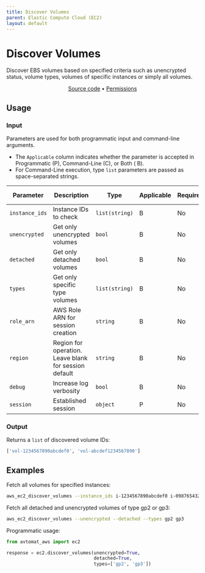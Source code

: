 ```yaml
---
title: Discover Volumes
parent: Elastic Compute Cloud (EC2)
layout: default
---
```


# Discover Volumes

Discover EBS volumes based on specified criteria such as unencrypted status, volume types,
volumes of specific instances or simply all volumes.

<p align="center">
   <a href="/avtomat_aws/ec2/discover_volumes.py">Source code</a> •
   <a href="/permissions/ec2/discover_volumes">Permissions</a>
</p>

## Usage

### Input

Parameters are used for both programmatic input and command-line arguments.<br/>

- The `Applicable` column indicates whether the parameter is accepted in Programmatic (P), Command-Line (C), or Both (
  B).<br/>
- For Command-Line execution, type `list` parameters are passed as space-separated strings.

| Parameter      | Description                                           | Type           | Applicable | Required | Default Value   |
|----------------|-------------------------------------------------------|----------------|------------|----------|-----------------|
| `instance_ids` | Instance IDs to check                                 | `list(string)` | B          | No       | All Instances   |
| `unencrypted`  | Get only unencrypted volumes                          | `bool`         | B          | No       | False           |
| `detached`     | Get only detached volumes                             | `bool`         | B          | No       | False           |
| `types`        | Get only specific type volumes                        | `list(string)` | B          | No       | None            |
| `role_arn`     | AWS Role ARN for session creation                     | `string`       | B          | No       | None            |
| `region`       | Region for operation. Leave blank for session default | `string`       | B          | No       | Session Default |
| `debug`        | Increase log verbosity                                | `bool`         | B          | No       | False           |
| `session`      | Established session                                   | `object`       | P          | No       | None            |

### Output

Returns a `list` of discovered volume IDs:

```python
['vol-1234567890abcdef0', 'vol-abcdef1234567890']
```

## Examples

Fetch all volumes for specified instances:

```bash
aws_ec2_discover_volumes --instance_ids i-1234567890abcdef0 i-0987654321fedcba0
```

Fetch all detached and unencrypted volumes of type gp2 or gp3:

```bash
aws_ec2_discover_volumes --unencrypted --detached --types gp2 gp3
```

Programmatic usage:

```python
from avtomat_aws import ec2

response = ec2.discover_volumes(unencrypted=True,
                                detached=True,
                                types=['gp2', 'gp3'])
```
